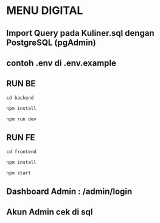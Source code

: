 # MENU DIGITAL 

## Import Query pada Kuliner.sql dengan PostgreSQL (pgAdmin)

## contoh .env di .env.example


## RUN BE
```
cd backend
```

```
npm install
```

```
npm run dev
```

## RUN FE
```
cd frontend
```

```
npm install
```

```
npm start
```

## Dashboard Admin : /admin/login
## Akun Admin cek di sql